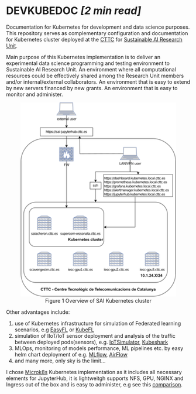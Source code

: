 # DEVKUBEDOC *[2 min read]*

Documentation for Kubernetes for development and data science purposes.
This repository serves as complementary configuration and documentation for Kubernetes cluster deployed at the [CTTC](https://www.cttc.cat/) for [Sustainable AI Research Unit](https://www.cttc.cat/sustainable-artificial-intelligence-sai/).

Main purpose of this Kubernetes implementation is to deliver an experimental data science programming and testing environment to Sustainable AI Research Unit. An environment where all computational resources could be effectively shared among the Research Unit members and/or internal/external collaborators. An environment that is easy to extend by new servers financed by new grants. An environment that is easy to monitor and administer.

<figure class="image" align="center">
  <img width="500" src="assets/images/kubernetes/01.png">
  <figcaption>Figure 1 Overview of SAI Kubernetes cluster</figcaption>
</figure>

Other advantages include:
1. use of Kubernetes infrastructure for simulation of Federated learning scenarios, e.g [EasyFL](https://github.com/EasyFL-AI/EasyFL) or [KubeFL](https://github.com/sortteam/kubeFL)
2. simulation of IIoT/IoT sensor deployment and analysis of the traffic between deployed pods(sensors), e.g. [IoTSimulator](https://github.com/VladimirAkopyan/IoTSimulator), [Kubeshark](https://kubeshark.co/)
3. MLOps, monitoring of models performance, ML pipelines etc. by easy helm chart deployment of e.g. [MLflow](https://github.com/cetic/helm-mlflow), [AirFlow](https://airflow.apache.org/docs/helm-chart/stable/index.html)
4. and many more, only sky is the limit...

I chose [Microk8s](https://microk8s.io/compare) Kubernetes implementation as it includes all necessary elements for JupyterHub, it is lightweitgh supports NFS, GPU, NGINX  and Ingress out of the box and is easy to administer, e.g see this [comparison](https://microk8s.io/compare).